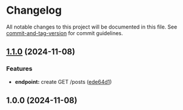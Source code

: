 # Changelog

All notable changes to this project will be documented in this file. See [commit-and-tag-version](https://github.com/absolute-version/commit-and-tag-version) for commit guidelines.

## [1.1.0](https://github.com/peterkost/versioning-test/compare/v1.0.0...v1.1.0) (2024-11-08)


### Features

* **endpoint:** create GET /posts ([ede64d1](https://github.com/peterkost/versioning-test/commit/ede64d138e09927d0db75fe44e6709312caa49dd))

## 1.0.0 (2024-11-08)
